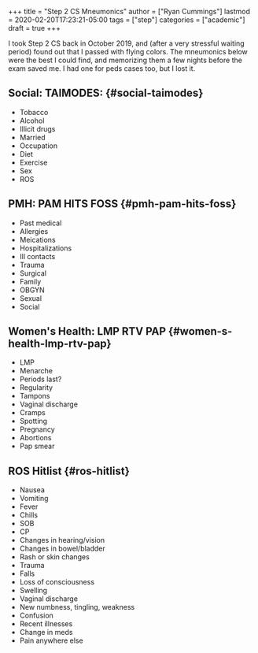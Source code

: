 +++
title = "Step 2 CS Mneumonics"
author = ["Ryan Cummings"]
lastmod = 2020-02-20T17:23:21-05:00
tags = ["step"]
categories = ["academic"]
draft = true
+++

I took Step 2 CS back in October 2019, and (after a very stressful waiting period) found out that I passed with flying colors. The mneumonics below were the best I could find, and memorizing them a few nights before the exam saved me. I had one for peds cases too, but I lost it.


## Social: TAIMODES: {#social-taimodes}

-   Tobacco
-   Alcohol
-   Illicit drugs
-   Married
-   Occupation
-   Diet
-   Exercise
-   Sex
-   ROS


## PMH: PAM HITS FOSS {#pmh-pam-hits-foss}

-   Past medical
-   Allergies
-   Meications
-   Hospitalizations
-   Ill contacts
-   Trauma
-   Surgical
-   Family
-   OBGYN
-   Sexual
-   Social


## Women's Health: LMP RTV PAP {#women-s-health-lmp-rtv-pap}

-   LMP
-   Menarche
-   Periods last?
-   Regularity
-   Tampons
-   Vaginal discharge
-   Cramps
-   Spotting
-   Pregnancy
-   Abortions
-   Pap smear


## ROS Hitlist {#ros-hitlist}

-   Nausea
-   Vomiting
-   Fever
-   Chills
-   SOB
-   CP
-   Changes in hearing/vision
-   Changes in bowel/bladder
-   Rash or skin changes
-   Trauma
-   Falls
-   Loss of consciousness
-   Swelling
-   Vaginal discharge
-   New numbness, tingling, weakness
-   Confusion
-   Recent illnesses
-   Change in meds
-   Pain anywhere else
